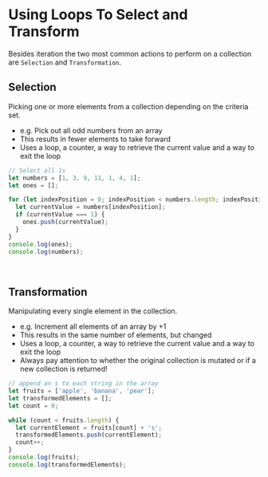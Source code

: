 # Using Loops To Select and Transform

Besides iteration the two most common actions to perform on a collection are `Selection` and `Transformation`. 

## Selection

Picking one or more elements from a collection depending on the criteria set.
  - e.g. Pick out all odd numbers from an array
  - This results in fewer elements to take forward
  - Uses a loop, a counter, a way to retrieve the current value and a way to exit the loop

```JavaScript
// Select all 1s
let numbers = [1, 3, 9, 11, 1, 4, 1];
let ones = [];

for (let indexPosition = 0; indexPosition < numbers.length; indexPosition++) {
  let currentValue = numbers[indexPosition];
  if (currentValue === 1) {
    ones.push(currentValue);
  }
}
console.log(ones);
console.log(numbers);
```

<br>

## Transformation

Manipulating every single element in the collection. 
  - e.g. Increment all elements of an array by +1
  - This results in the same number of elements, but changed 
  - Uses a loop, a counter, a way to retrieve the current value and a way to exit the loop
  - Always pay attention to whether the original collection is mutated or if a new collection is returned!

```JavaScript
// append an s to each string in the array
let fruits = ['apple', 'banana', 'pear'];
let transformedElements = [];
let count = 0;

while (count < fruits.length) {
  let currentElement = fruits[count] + 's';
  transformedElements.push(currentElement);
  count++;
}
console.log(fruits);
console.log(transformedElements);
```

<br>

